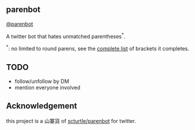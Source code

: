 ## parenbot

[@parenbot](https://twitter.com/parenbot)


A twitter bot that hates unmatched parentheses<sup>*</sup>.

<sup>*</sup>: no limited to round parens, see the
[complete list](Paren.hs#L8-L11) of brackets it completes.


## TODO

* follow/unfollow by DM
* mention everyone involved


## Acknowledgement

this project is a 山寨貨 of [scturtle/parenbot](https://github.com/scturtle/parenbot) for twitter.
